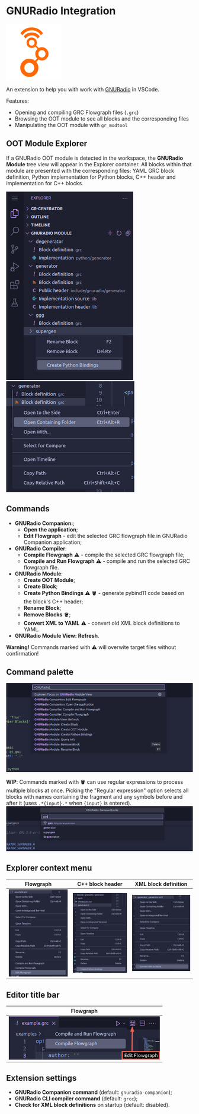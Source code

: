 # GNURadio Integration
![icon](./imgs/gnuradio-integration-icon.png)

An extension to help you with work with [GNURadio](https://www.gnuradio.org) in VSCode.

Features:
- Opening and compiling GRC Flowgraph files (`.grc`)
- Browsing the OOT module to see all blocks and the corresponding files
- Manipulating the OOT module with `gr_modtool`

## OOT Module Explorer
If a GNURadio OOT module is detected in the workspace, the **GNURadio Module** tree view will appear in the Explorer container. All blocks within that module are presented with the corresponding files: YAML GRC block definition, Python implementation for Python blocks, C++ header and implementation for C++ blocks.

![Module view, block context menu](./imgs/module_tree.png) ![Module view, file context menu](./imgs/module_tree_contextmenu.png)

## Commands
- **GNURadio Companion:**;
    - **Open the application**;
    - **Edit Flowgraph** - edit the selected GRC flowgraph file in GNURadio Companion application;
- **GNURadio Compiler**:
    - **Compile Flowgraph** ⚠️ - compile the selected GRC flowgraph file;
    - **Compile and Run Flowgraph** ⚠️ - compile and run the selected GRC flowgraph file.
- **GNURadio Module**:
    - **Create OOT Module**;
    - **Create Block**;
    - **Create Python Bindings** ⚠️ 🪣 - generate pybind11 code based on the block's C++ header;
    - **Rename Block**;
    - **Remove Blocks** 🪣;
    - **Convert XML to YAML** ⚠️ - convert old XML block definitions to YAML.
- **GNURadio Module View: Refresh**.

**Warning!** Commands marked with ⚠️ will overwite target files without confirmation!

## Command palette
![Command palette](./imgs/command_palette.png)

**WIP**: Commands marked with 🪣 can use regular expressions to process multiple blocks at once. Picking the "Regular expression" option selects all blocks with names containing the fragment and any symbols before and after it (uses `.*{input}.*` when `{input}` is entered).
![Regular expressions](./imgs/modtool_regex.png)

## Explorer context menu
| Flowgraph | C++ block header | XML block definition |
|-|-|-|
| ![Flowgraph](./imgs/flowgraph.png) | ![C++ block header](./imgs/create_bindings.png) | ![XML block definition](./imgs/convert_xml.png) |

## Editor title bar
| Flowgraph |
|-|
| ![Edit or Compile/Run Flowgraph](./imgs/flowgraph_edit.png) |

## Extension settings
- **GNURadio Companion command** (default: `gnuradio-companion`);
- **GNURadio CLI compiler command** (default: `grcc`);
- **Check for XML block definitions** on startup (default: disabled).
